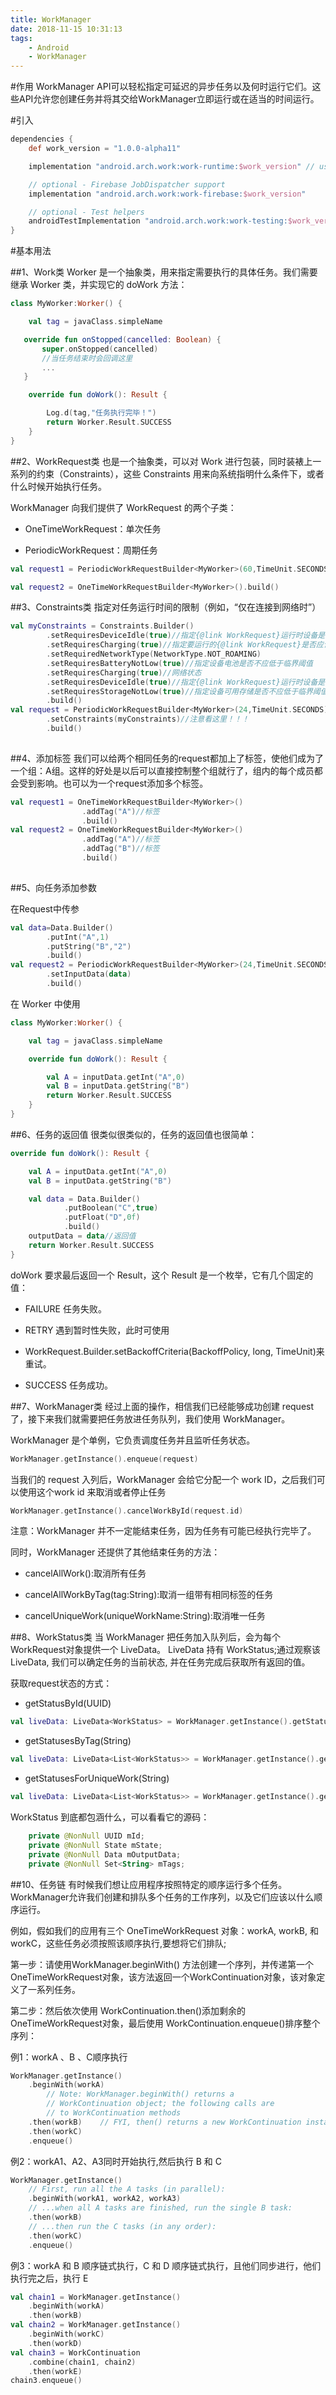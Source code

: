 ```yaml
---
title: WorkManager
date: 2018-11-15 10:31:13
tags:
    - Android
    - WorkManager
---
```


#作用
WorkManager API可以轻松指定可延迟的异步任务以及何时运行它们。这些API允许您创建任务并将其交给WorkManager立即运行或在适当的时间运行。

#引入

```gradle
dependencies {
    def work_version = "1.0.0-alpha11"

    implementation "android.arch.work:work-runtime:$work_version" // use -ktx for Kotlin

    // optional - Firebase JobDispatcher support
    implementation "android.arch.work:work-firebase:$work_version"

    // optional - Test helpers
    androidTestImplementation "android.arch.work:work-testing:$work_version"
}
```

#基本用法

##1、Work类
Worker 是一个抽象类，用来指定需要执行的具体任务。我们需要继承 Worker 类，并实现它的 doWork 方法：

```kotlin
class MyWorker:Worker() {

    val tag = javaClass.simpleName

   override fun onStopped(cancelled: Boolean) {
       super.onStopped(cancelled)
       //当任务结束时会回调这里
       ...
   }

    override fun doWork(): Result {

        Log.d(tag,"任务执行完毕！")
        return Worker.Result.SUCCESS
    }
}
```

##2、WorkRequest类
也是一个抽象类，可以对 Work 进行包装，同时装裱上一系列的约束（Constraints），这些 Constraints 用来向系统指明什么条件下，或者什么时候开始执行任务。

WorkManager 向我们提供了 WorkRequest 的两个子类：

- OneTimeWorkRequest：单次任务

- PeriodicWorkRequest：周期任务

```kotlin
val request1 = PeriodicWorkRequestBuilder<MyWorker>(60,TimeUnit.SECONDS).build()

val request2 = OneTimeWorkRequestBuilder<MyWorker>().build()

```

##3、Constraints类
指定对任务运行时间的限制（例如，“仅在连接到网络时”）

```kotlin
val myConstraints = Constraints.Builder()
        .setRequiresDeviceIdle(true)//指定{@link WorkRequest}运行时设备是否为空闲
        .setRequiresCharging(true)//指定要运行的{@link WorkRequest}是否应该插入设备
        .setRequiredNetworkType(NetworkType.NOT_ROAMING)
        .setRequiresBatteryNotLow(true)//指定设备电池是否不应低于临界阈值
        .setRequiresCharging(true)//网络状态
        .setRequiresDeviceIdle(true)//指定{@link WorkRequest}运行时设备是否为空闲
        .setRequiresStorageNotLow(true)//指定设备可用存储是否不应低于临界阈值
        .build()
val request = PeriodicWorkRequestBuilder<MyWorker>(24,TimeUnit.SECONDS)
        .setConstraints(myConstraints)//注意看这里！！！
        .build()
        
```
##4、添加标签
我们可以给两个相同任务的request都加上了标签，使他们成为了一个组：A组。这样的好处是以后可以直接控制整个组就行了，组内的每个成员都会受到影响。也可以为一个request添加多个标签。

```kotlin
val request1 = OneTimeWorkRequestBuilder<MyWorker>()
                .addTag("A")//标签
                .build()
val request2 = OneTimeWorkRequestBuilder<MyWorker>()
                .addTag("A")//标签
                .addTag("B")//标签
                .build()
                
```

##5、向任务添加参数

在Request中传参

```kotlin
val data=Data.Builder()
        .putInt("A",1)
        .putString("B","2")
        .build()
val request2 = PeriodicWorkRequestBuilder<MyWorker>(24,TimeUnit.SECONDS)
        .setInputData(data)
        .build()
```
在 Worker 中使用

```kotlin
class MyWorker:Worker() {

    val tag = javaClass.simpleName

    override fun doWork(): Result {

        val A = inputData.getInt("A",0)
        val B = inputData.getString("B")
        return Worker.Result.SUCCESS
    }
}
```
##6、任务的返回值
很类似很类似的，任务的返回值也很简单：

```kotlin
override fun doWork(): Result {

    val A = inputData.getInt("A",0)
    val B = inputData.getString("B")

    val data = Data.Builder()
            .putBoolean("C",true)
            .putFloat("D",0f)
            .build()
    outputData = data//返回值
    return Worker.Result.SUCCESS
}

```
doWork 要求最后返回一个 Result，这个 Result 是一个枚举，它有几个固定的值：

- FAILURE 任务失败。

- RETRY 遇到暂时性失败，此时可使用
- WorkRequest.Builder.setBackoffCriteria(BackoffPolicy, long, TimeUnit)来重试。
- SUCCESS 任务成功。

##7、WorkManager类
经过上面的操作，相信我们已经能够成功创建 request 了，接下来我们就需要把任务放进任务队列，我们使用 WorkManager。

WorkManager 是个单例，它负责调度任务并且监听任务状态。

```kotlin
WorkManager.getInstance().enqueue(request)
```
当我们的 request 入列后，WorkManager 会给它分配一个 work ID，之后我们可以使用这个work id 来取消或者停止任务

```kotlin
WorkManager.getInstance().cancelWorkById(request.id)
```

注意：WorkManager 并不一定能结束任务，因为任务有可能已经执行完毕了。

同时，WorkManager 还提供了其他结束任务的方法：

- cancelAllWork():取消所有任务

- cancelAllWorkByTag(tag:String):取消一组带有相同标签的任务

- cancelUniqueWork(uniqueWorkName:String):取消唯一任务

##8、WorkStatus类
当 WorkManager 把任务加入队列后，会为每个WorkRequest对象提供一个 LiveData。 LiveData 持有 WorkStatus;通过观察该 LiveData, 我们可以确定任务的当前状态, 并在任务完成后获取所有返回的值。

获取request状态的方式：

- getStatusById(UUID)

```kotlin
val liveData: LiveData<WorkStatus> = WorkManager.getInstance().getStatusById(request.id)
```
- getStatusesByTag(String)

```kotlin
val liveData: LiveData<List<WorkStatus>> = WorkManager.getInstance().getStatusesByTag(tag)
```
- getStatusesForUniqueWork(String)

```kotlin
val liveData: LiveData<List<WorkStatus>> = WorkManager.getInstance().getStatusesByTag(uniqueWorkName)
```
 WorkStatus 到底都包涵什么，可以看看它的源码：
 
```kotlin
    private @NonNull UUID mId;
    private @NonNull State mState;
    private @NonNull Data mOutputData;
    private @NonNull Set<String> mTags;
```
##10、任务链
有时候我们想让应用程序按照特定的顺序运行多个任务。 WorkManager允许我们创建和排队多个任务的工作序列，以及它们应该以什么顺序运行。

例如，假如我们的应用有三个 OneTimeWorkRequest 对象：workA, workB, 和 workC，这些任务必须按照该顺序执行,要想将它们排队;

第一步：请使用WorkManager.beginWith() 方法创建一个序列，并传递第一个OneTimeWorkRequest对象，该方法返回一个WorkContinuation对象，该对象定义了一系列任务。

第二步：然后依次使用 WorkContinuation.then()添加剩余的OneTimeWorkRequest对象，最后使用 WorkContinuation.enqueue()排序整个序列：

例1：workA 、B 、C顺序执行


```kotlin
WorkManager.getInstance()
    .beginWith(workA)
        // Note: WorkManager.beginWith() returns a
        // WorkContinuation object; the following calls are
        // to WorkContinuation methods
    .then(workB)    // FYI, then() returns a new WorkContinuation instance
    .then(workC)
    .enqueue()
```

例2：workA1、A2、A3同时开始执行,然后执行 B 和 C

```kotlin
WorkManager.getInstance()
    // First, run all the A tasks (in parallel):
    .beginWith(workA1, workA2, workA3)
    // ...when all A tasks are finished, run the single B task:
    .then(workB)
    // ...then run the C tasks (in any order):
    .then(workC)
    .enqueue()
```
例3：workA 和 B 顺序链式执行，C 和 D 顺序链式执行，且他们同步进行，他们执行完之后，执行 E

```kotlin
val chain1 = WorkManager.getInstance()
    .beginWith(workA)
    .then(workB)
val chain2 = WorkManager.getInstance()
    .beginWith(workC)
    .then(workD)
val chain3 = WorkContinuation
    .combine(chain1, chain2)
    .then(workE)
chain3.enqueue()
```




















